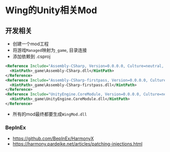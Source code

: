 # Wing的Unity相关Mod


## 开发相关
* 创建一个mod工程
* 将游戏`Managed`映射为`_game`, 目录连接
* 添加依赖到 .csproj
```xml
<Reference Include="Assembly-CSharp, Version=0.0.0.0, Culture=neutral, PublicKeyToken=null">
  <HintPath>_game\Assembly-CSharp.dll</HintPath>
</Reference>
<Reference Include="Assembly-CSharp-firstpass, Version=0.0.0.0, Culture=neutral, PublicKeyToken=null">
  <HintPath>_game\Assembly-CSharp-firstpass.dll</HintPath>
</Reference>
<Reference Include="UnityEngine.CoreModule, Version=0.0.0.0, Culture=neutral, PublicKeyToken=null">
  <HintPath>_game\UnityEngine.CoreModule.dll</HintPath>
</Reference>
 ```
* 所有的mod最终都要生成`WingMod.dll`

### BepInEx
* https://github.com/BepInEx/HarmonyX
* https://harmony.pardeike.net/articles/patching-injections.html